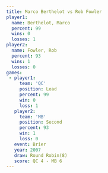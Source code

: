 ```yaml
---
title: Marco Berthelot vs Rob Fowler
player1:                
  name: Berthelot, Marco
  percent: 99           
  wins: 0               
  losses: 1             
player2:                
  name: Fowler, Rob     
  percent: 93           
  wins: 1               
  losses: 0             
games:
 - player1:        
     team: 'QC'    
     position: Lead
     percent: 99   
     win: 0        
     loss: 1       
   player2:          
     team: 'MB'      
     position: Second
     percent: 93     
     win: 1          
     loss: 0         
   event: Brier        
   year: 2007          
   draw: Round Robin(8)
   score: QC 4 - MB 6  
---
```

